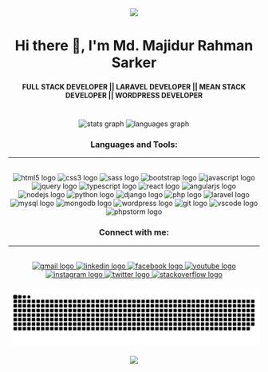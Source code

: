 <div align="center">
  <img src="https://visitor-badge.laobi.icu/badge?page_id=sarkermajid.sarkermajid&left_color=darkgrey"  />
</div>

###

<h1 align="center">Hi there 👋, I'm Md. Majidur Rahman Sarker</h1>

###

<h4 align="center">FULL STACK DEVELOPER || LARAVEL DEVELOPER || MEAN STACK DEVELOPER || WORDPRESS DEVELOPER</h4>

###

<br clear="both">

<div align="center">
  <img src="https://github-readme-stats.vercel.app/api?hide_title=false&hide_rank=false&show_icons=true&include_all_commits=true&count_private=true&disable_animations=false&theme=radical&locale=en&hide_border=false&username=sarkermajid" height="150" alt="stats graph"  />
  <img src="https://github-readme-stats.vercel.app/api/top-langs?locale=en&hide_title=false&layout=compact&card_width=320&langs_count=6&theme=radical&hide_border=false&username=sarkermajid" height="150" alt="languages graph"  />
</div>

###
<h3 align="center">Languages and Tools:</h3>
<hr/>
<br/>
<div align="center">
  <img src="https://cdn.jsdelivr.net/gh/devicons/devicon/icons/html5/html5-plain-wordmark.svg" height="32" width="44" alt="html5 logo"  />
  <img src="https://cdn.jsdelivr.net/gh/devicons/devicon/icons/css3/css3-plain-wordmark.svg" height="32" width="44" alt="css3 logo"  />
  <img src="https://cdn.jsdelivr.net/gh/devicons/devicon/icons/sass/sass-original.svg" height="32" width="44" alt="sass logo"  />
  <img src="https://cdn.jsdelivr.net/gh/devicons/devicon/icons/bootstrap/bootstrap-plain-wordmark.svg" height="32" width="44" alt="bootstrap logo"  />
  <img src="https://cdn.jsdelivr.net/gh/devicons/devicon/icons/javascript/javascript-plain.svg" height="32" width="44" alt="javascript logo"  />
  <img src="https://cdn.jsdelivr.net/gh/devicons/devicon/icons/jquery/jquery-plain-wordmark.svg" height="32" width="44" alt="jquery logo"  />
  <img src="https://cdn.jsdelivr.net/gh/devicons/devicon/icons/typescript/typescript-plain.svg" height="32" width="44" alt="typescript logo"  />
  <img src="https://cdn.jsdelivr.net/gh/devicons/devicon/icons/react/react-original-wordmark.svg" height="32" width="44" alt="react logo"  />
  <img src="https://cdn.jsdelivr.net/gh/devicons/devicon/icons/angularjs/angularjs-original.svg" height="32" width="44" alt="angularjs logo"  />
  <img src="https://cdn.jsdelivr.net/gh/devicons/devicon/icons/nodejs/nodejs-plain.svg" height="32" width="44" alt="nodejs logo"  />
  <img src="https://cdn.jsdelivr.net/gh/devicons/devicon/icons/python/python-original-wordmark.svg" height="32" width="44" alt="python logo"  />
  <img src="https://cdn.jsdelivr.net/gh/devicons/devicon/icons/django/django-plain.svg" height="32" width="44" alt="django logo"  />
  <img src="https://cdn.jsdelivr.net/gh/devicons/devicon/icons/php/php-plain.svg" height="32" width="44" alt="php logo"  />
  <img src="https://cdn.jsdelivr.net/gh/devicons/devicon/icons/laravel/laravel-plain-wordmark.svg" height="32" width="44" alt="laravel logo"  />
  <img src="https://cdn.jsdelivr.net/gh/devicons/devicon/icons/mysql/mysql-original-wordmark.svg" height="32" width="44" alt="mysql logo"  />
  <img src="https://cdn.jsdelivr.net/gh/devicons/devicon/icons/mongodb/mongodb-original-wordmark.svg" height="32" width="44" alt="mongodb logo"  />
  <img src="https://cdn.jsdelivr.net/gh/devicons/devicon/icons/wordpress/wordpress-original.svg" height="32" width="44" alt="wordpress logo"  />
  <img src="https://cdn.jsdelivr.net/gh/devicons/devicon/icons/git/git-plain-wordmark.svg" height="32" width="44" alt="git logo"  />
  <img src="https://cdn.jsdelivr.net/gh/devicons/devicon/icons/vscode/vscode-original.svg" height="32" width="44" alt="vscode logo"  />
  <img src="https://cdn.jsdelivr.net/gh/devicons/devicon/icons/phpstorm/phpstorm-original-wordmark.svg" height="32" width="44" alt="phpstorm logo"  />
</div>

###
<h3 align="center">Connect with me:</h3>
<hr/>
<br/>
<div align="center">
  <a href="sarkermajid21.bd@gmail.com" target="_blank">
    <img src="https://img.shields.io/static/v1?message=Gmail&logo=gmail&label=&color=D14836&logoColor=white&labelColor=&style=for-the-badge" height="35" alt="gmail logo"  />
  </a>
  <a href="https://www.linkedin.com/in/sarker-majid-7383591a6/" target="_blank">
    <img src="https://img.shields.io/static/v1?message=LinkedIn&logo=linkedin&label=&color=0077B5&logoColor=white&labelColor=&style=for-the-badge" height="35" alt="linkedin logo"  />
  </a>
  <a href="https://www.facebook.com/sarkermajid21/" target="_blank">
    <img src="https://img.shields.io/static/v1?message=Facebook&logo=facebook&label=&color=1877F2&logoColor=white&labelColor=&style=for-the-badge" height="35" alt="facebook logo"  />
  </a>
  <a href="https://www.youtube.com/channel/UCt2egxUGUgO5gqr-teotu1g" target="_blank">
    <img src="https://img.shields.io/static/v1?message=Youtube&logo=youtube&label=&color=FF0000&logoColor=white&labelColor=&style=for-the-badge" height="35" alt="youtube logo"  />
  </a>
  <a href="https://www.instagram.com/sarker_majid/" target="_blank">
    <img src="https://img.shields.io/static/v1?message=Instagram&logo=instagram&label=&color=E4405F&logoColor=white&labelColor=&style=for-the-badge" height="35" alt="instagram logo"  />
  </a>
  <a href="https://twitter.com/SarkerMajid" target="_blank">
    <img src="https://img.shields.io/static/v1?message=Twitter&logo=twitter&label=&color=1DA1F2&logoColor=white&labelColor=&style=for-the-badge" height="35" alt="twitter logo"  />
  </a>
  <a href="https://stackoverflow.com/users/13860636/sarker-majid" target="_blank">
    <img src="https://img.shields.io/static/v1?message=Stackoverflow&logo=stackoverflow&label=&color=FE7A16&logoColor=white&labelColor=&style=for-the-badge" height="35" alt="stackoverflow logo"  />
  </a>
</div>

###

<img align="center" src="https://raw.githubusercontent.com/Platane/snk/output/github-contribution-grid-snake.svg" alt="Snake animation" />

###

<div align="center">
  <img height="200" src="https://media4.giphy.com/media/VTtANKl0beDFQRLDTh/giphy.gif"  />
</div>

###
